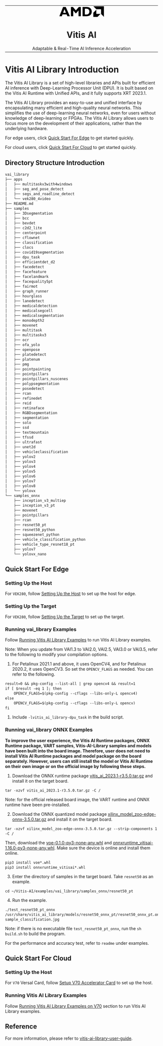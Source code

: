 ﻿<table class="sphinxhide">
 <tr>
   <td align="center"><img src="https://raw.githubusercontent.com/Xilinx/Image-Collateral/main/xilinx-logo.png" width="30%"/><h1>Vitis AI</h1><h0>Adaptable & Real-Time AI Inference Acceleration</h0>
   </td>
 </tr>
</table>

# Vitis AI Library Introduction
The Vitis AI Library is a set of high-level libraries and APIs built for efficient AI inference with Deep-Learning Processor Unit (DPU). It is built based on the Vitis AI Runtime with Unified APIs, and it fully supports XRT 2023.1.

The Vitis AI Library provides an easy-to-use and unified interface by encapsulating many efficient and high-quality neural networks. This simplifies the use of deep-learning neural networks, even for users without knowledge of deep-learning or FPGAs. The Vitis AI Library allows users to focus more on the development of their applications, rather than the underlying hardware.

For edge users, click 
[Quick Start For Edge](#quick-start-for-edge) to get started quickly. 

For cloud users, click 
[Quick Start For Cloud](#quick-start-for-cloud) to get started quickly.

## Directory Structure Introduction
```
vai_library
├── apps
│   ├── multitaskv3with4windows
│   ├── seg_and_pose_detect
│   ├── segs_and_roadline_detect
│   └── vek280_4video
├── README.md
├── samples
│   ├── 3Dsegmentation
│   ├── bcc
│   ├── bevdet
│   ├── c2d2_lite
│   ├── centerpoint
│   ├── cflownet
│   ├── classification
│   ├── clocs
│   ├── covid19segmentation
│   ├── dpu_task
│   ├── efficientdet_d2
│   ├── facedetect
│   ├── facefeature
│   ├── facelandmark
│   ├── facequality5pt
│   ├── fairmot
│   ├── graph_runner
│   ├── hourglass
│   ├── lanedetect
│   ├── medicaldetection
│   ├── medicalsegcell
│   ├── medicalsegmentation
│   ├── monodepth2
│   ├── movenet
│   ├── multitask
│   ├── multitaskv3
│   ├── ocr
│   ├── ofa_yolo
│   ├── openpose
│   ├── platedetect
│   ├── platenum
│   ├── pmg
│   ├── pointpainting
│   ├── pointpillars
│   ├── pointpillars_nuscenes
│   ├── polypsegmentation
│   ├── posedetect
│   ├── rcan
│   ├── refinedet
│   ├── reid
│   ├── retinaface
│   ├── RGBDsegmentation
│   ├── segmentation
│   ├── solo
│   ├── ssd
│   ├── textmountain
│   ├── tfssd
│   ├── ultrafast
│   ├── unet2d
│   ├── vehicleclassification
│   ├── yolov2
│   ├── yolov3
│   ├── yolov4
│   ├── yolov5
│   ├── yolov6
│   ├── yolov7
│   ├── yolov8
│   └── yolovx
└── samples_onnx
    ├── inception_v3_multiep
    ├── inception_v3_pt
    ├── movenet
    ├── pointpillars
    ├── rcan
    ├── resnet50_pt
    ├── resnet50_python
    ├── squeezenet_python
    ├── vehicle_classification_python
    ├── vehicle_type_resnet18_pt
    ├── yolov7
    └── yolovx_nano

```

## Quick Start For Edge
### Setting Up the Host
For `VEK280`, follow [Setting Up the Host](https://xilinx.github.io/Vitis-AI/docs/board_setup/board_setup_vek280.html#step-1-setup-cross-compiler) to set up the host for edge.

### Setting Up the Target
For `VEK280`, follow [Setting Up the Target](https://xilinx.github.io/Vitis-AI/docs/board_setup/board_setup_vek280.html#step-2-setup-the-target) to set up the target.
	 	  
### Running vai_library Examples
Follow [Running Vitis AI Library Examples](../../src/vai_library/README.md#running-vitis-ai-library-examples) to run Vitis AI Library examples.

Note: When you update from VAI1.3 to VAI2.0, VAI2.5, VAI3.0 or VAI3.5, refer to the following to modify your compilation options.
1. For Petalinux 2021.1 and above, it uses OpenCV4, and for Petalinux 2020.2, it uses OpenCV3. So set the `OPENCV_FLAGS` as needed. You can refer to the following.
```
result=0 && pkg-config --list-all | grep opencv4 && result=1
if [ $result -eq 1 ]; then
	OPENCV_FLAGS=$(pkg-config --cflags --libs-only-L opencv4)
else
	OPENCV_FLAGS=$(pkg-config --cflags --libs-only-L opencv)
fi
```
1. Include `-lvitis_ai_library-dpu_task` in the build script.

### Running vai_library ONNX Examples
**To improve the user experience, the Vitis AI Runtime packages, ONNX Runtime package, VART samples, Vitis-AI-Library samples and
models have been built into the board image. Therefore, user does not need to install Vitis AI
Runtime packages and model package on the board separately. However, users can still install
the model or Vitis AI Runtime on their own image or on the official image by following these
steps.**

1. Download the ONNX runtime package [vitis_ai_2023.1-r3.5.0.tar.gz](https://www.xilinx.com/bin/public/openDownload?filename=vitis_ai_2023.1-r3.5.0.tar.gz) and install it on the target board. 
```
tar -xzvf vitis_ai_2023.1-r3.5.0.tar.gz -C /
```
Note: for the official released board image, the VART runtime and ONNX runtime have been pre-installed. 

2. Download the ONNX quantized model package [xilinx_model_zoo-edge-onnx-3.5.0.tar.gz](https://www.xilinx.com/bin/public/openDownload?filename=xilinx_model_zoo-edge-onnx-3.5.0.tar.gz) and install it on the target board.
```
tar -xzvf xilinx_model_zoo-edge-onnx-3.5.0.tar.gz --strip-components 1 -C /
```
Then, download the [voe-0.1.0-py3-none-any.whl](https://www.xilinx.com/bin/public/openDownload?filename=voe-0.1.0-py3-none-any.whl) and [onnxruntime_vitisai-1.16.0-py3-none-any.whl]( https://www.xilinx.com/bin/public/openDownload?filename=onnxruntime_vitisai-1.16.0-py3-none-any.whl). Make sure the device is online and install them online.
```
pip3 install voe*.whl
pip3 install onnxruntime_vitisai*.whl
```

3. Enter the directory of samples in the target board. Take `resnet50` as an example.
```
cd ~/Vitis-AI/examples/vai_library/samples_onnx/resnet50_pt
```

4. Run the example.
```
./test_resnet50_pt_onnx /usr/share/vitis_ai_library/models/resnet50_onnx_pt/resnet50_onnx_pt.onnx sample_classification.jpg
```
Note: if there is no executable file `test_resnet50_pt_onnx`, run the `sh build.sh` to build the program.

For the performance and accuracy test, refer to `readme` under examples.


## Quick Start For Cloud
### Setting Up the Host

For `V70` Versal Card, follow [Setup V70 Accelerator Card](https://xilinx.github.io/Vitis-AI/docs/quickstart/v70.html#versal-v70-setup) to set up the host.

### Running Vitis AI Library Examples
Follow [Running Vitis AI Library Examples on V70](../../src/vai_library/README.md#running-vitis-ai-library-examples-on-v70) section to run Vitis AI Library examples.

## Reference
For more information, please refer to [vitis-ai-library-user-guide](https://www.xilinx.com/support/documentation/sw_manuals/vitis_ai/master/ug1354-xilinx-ai-sdk.pdf).
